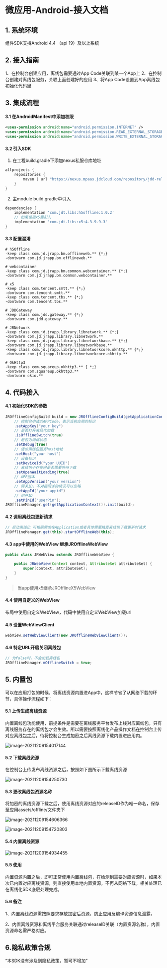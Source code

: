 # 微应用-Android-接入文档


## 1. 系统环境
组件SDK支持Android 4.4 （api 19）及以上系统


## 2. 接入指南
1、在控制台创建应用，离线包需要通过App Code关联到某一个App上
2、在控制台创建对离线包服务，关联上面创建好的应用
3、将App Code设置到App离线包初始化代码里



## 3. 集成流程
#### 3.1 在AndroidManifest中添加权限

```xml
<uses-permission android:name="android.permission.INTERNET" />
<uses-permission android:name="android.permission.READ_EXTERNAL_STORAGE" />
<uses-permission android:name="android.permission.WRITE_EXTERNAL_STORAGE />

```


#### 3.2 引入SDK

1. 在工程build.gradle下添加nexus私服仓库地址

``` groovy
allprojects {
    repositories {
        maven { url "https://nexus.mpaas.jdcloud.com/repository/jdd-releases/" }
    }
}
```



2. 主module build.gradle中引入

```groovy
dependencies {
    implementation 'com.jdt.libs:h5offline:1.0.2'
    // 如果使用x5需引入
    implementation 'com.jdt.libs:x5:4.3.9.9.3'
}
```



#### 3.3 配置混淆
```proguard
# h5Offline
-keep class com.jd.jrapp.bm.offlineweb.** {*;}
-dontwarn com.jd.jrapp.bm.offlineweb.**

# webcontainer
-keep class com.jd.jrapp.bm.common.webcontainer.** {*;}
-dontwarn com.jd.jrapp.bm.common.webcontainer.**

# x5
-keep class com.tencent.smtt.** {*;}
-dontwarn com.tencent.smtt.**
-keep class com.tencent.tbs.** {*;}
-dontwarn com.tencent.tbs.** 

# JDDGateway
-keep class com.jdd.gateway.** {*;}
-dontwarn com.jdd.gateway.**

# JRNetwork
-keep class com.jd.jrapp.library.libnetwork.** {*;}
-dontwarn com.jd.jrapp.library.libnetwork.**
-keep class com.jd.jrapp.library.libnetworkbase.** {*;}
-dontwarn com.jd.jrapp.library.libnetworkbase.** 
-keep class com.jd.jrapp.library.libnetworkcore.okhttp.** {*;}
-dontwarn com.jd.jrapp.library.libnetworkcore.okhttp.**

# OkHttp3
-keep class com.squareup.okhttp3.** { *;}
-dontwarn com.squareup.okhttp3.**
-dontwarn okio.**
```



## 4. 代码接入

#### 4.1 初始化SDK的参数

```java
JROfflineConfigBuild build = new JROfflineConfigBuild(getApplicationContext())
    // 控制台申请的APPCode，表示当前应用的标识
    .setAppKey("your key")
    // 是否打开离线化加载
    .isOfflineSwitch(true)
    // 是否为调试状态
    .setDebug(true)
    // 请求离线包服务host地址
    .setHost("your host")
    // 设备标识
    .setDeviceId("your UUID")
    // 离线包不存在时是否需要等待下载
    .setOpenWaitLoading(true)
    // APP版本
    .setAppVersion("your version")
    // 网关ID，不对接网关的情况可以忽略
    .setAppId("your appid")
    // 用户ID
    .setPinId("userPin");
JROfflineManager.get(getApplicationContext()).init(build);
```



#### 4.2 调用离线包更新请求

```java
// 启动离线化 可根据需求在Application或者具体需要触发离线包下载更新时请求
JROfflineManager.get(this).startOfflineWeb(this);
```

#### 4.3 app中使用的WebView  继承JROfflineWebView

```java
public class JRWebView extends JROfflineWebView {

    public JRWebView(Context context, AttributeSet attributeSet) {
        super(context, attributeSet);
    }
}
```

> 当app使用x5继承JROfflineX5WebView




#### 4.4 使用自定义的WebView
布局中使用自定义WebView，代码中使用自定义WebView加载url

#### 4.5 设置WebViewClient
```java
webView.setWebViewClient(new JROfflineWebViewClient());
```

#### 4.6 特定URL开启关闭离线包
``` java
// 为false时，不会加载离线包
JROfflineManager.mOfflineSwitch = true;
```







## 5. 内置包

可以在应用打包的时候，将离线资源内置进App中，这样节省了从网络下载的环节，具体操作流程如下：

#### 5.1 上传生成离线资源

内置离线包功能使用，前提条件是需要在离线服务平台发布上线对应离线包，只有离线服务存在的离线包才会生效。所以需要按照离线化产品操作文档在控制台上传对应离线包之后，待将控制台生成加密之后离线资源下载内置进应用内。

![image-20211209154017144](../../../../image/MPaas/H5-Offline/android/image-20211209154017144.png)


#### 5.2 下载离线资源

在控制台上传发布离线资源之后，按照如下图所示下载离线资源

![image-20211209154250730](../../../../image/MPaas/H5-Offline/android/image-20211209154250730.png)

#### 5.3 更改离线包资源名称

将加密的离线资源下载之后，使用离线资源对应的releaseID作为唯一命名，保存至应用assets/offline/文件夹下

![image-20211209154606366](../../../../image/MPaas/H5-Offline/android/image-20211209154606366.png)

![image-20211209154720803](../../../../image/MPaas/H5-Offline/android/image-20211209154720803.png)

#### 5.4 内置离线资源

![image-20211209154934455](../../../../image/MPaas/H5-Offline/android/image-20211209154934455.png)

#### 5.5 使用

内置资源内置之后，即可正常使用内置离线包，在检测到需要对应资源时，如果本次已内置对应离线资源，则直接使用本地内置资源，不再从网络下载。相关处理已在离线化SDK底层处理完成。

#### 5.6 备注

1、内置离线资源需按照要求存放加密后资源，防止应用反编译资源信息泄露。

2、内置离线资源和离线平台服务关联通过releaseID关联（内置资源名称），内置资源命名需严格对应。



## 6.隐私政策合规

“本SDK没有涉及到隐私政策，暂可不增加”